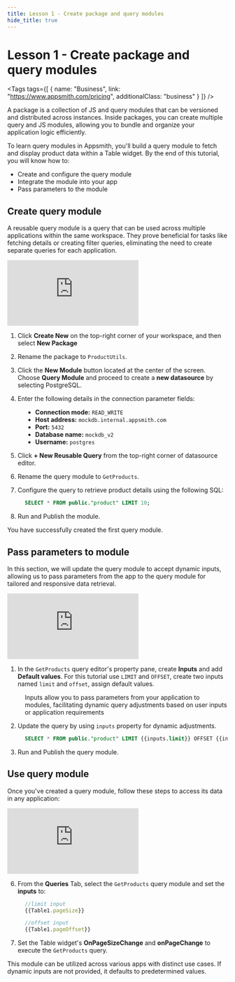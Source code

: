 ```yaml
---
title: Lesson 1 - Create package and query modules
hide_title: true
---
```


<!-- vale off -->

<div className="tag-wrapper">
 <h1>Lesson 1 - Create package and query modules</h1>

<Tags
tags={[
{ name: "Business", link: "https://www.appsmith.com/pricing", additionalClass: "business" }
]}
/>

</div>

<!-- vale on -->

A package is a collection of JS and query modules that can be versioned and distributed across instances. Inside packages, you can create multiple query and JS modules, allowing you to bundle and organize your application logic efficiently.

To learn query modules in Appsmith, you'll build a query module to fetch and display product data within a Table widget. By the end of this tutorial, you will know how to:

* Create and configure the query module
* Integrate the module into your app
* Pass parameters to the module


## Create query module

A reusable query module is a query that can be used across multiple applications within the same workspace. They prove beneficial for tasks like fetching details or creating filter queries, eliminating the need to create separate queries for each application.


<div style={{ position: "relative", paddingBottom: "calc(50.520833333333336% + 41px)", height: "0", width: "100%" }}>
  <iframe src="https://demo.arcade.software/IPU9f2WQccAiY8oalORZ?embed" frameborder="0" loading="lazy" webkitallowfullscreen mozallowfullscreen allowfullscreen style={{ position: "absolute", top: "0", left: "0", width: "100%", height: "100%", colorScheme: "light" }} title="Appsmith | Connect Data">
  </iframe>
</div>

1. Click **Create New** on the top-right corner of your workspace, and then select **New Package**

2. Rename the package to `ProductUtils`.

3. Click the **New Module** button located at the center of the screen. Choose **Query Module** and proceed to create a **new datasource** by selecting PostgreSQL.

4. Enter the following details in the connection parameter fields:

<dd>

* **Connection mode:** `READ_WRITE`
* **Host address:** `mockdb.internal.appsmith.com`
* **Port:** `5432`
* **Database name:** `mockdb_v2`
* **Username:** `postgres`

</dd>

5. Click **+ New Reusable Query** from the top-right corner of datasource editor.

6. Rename the query module to `GetProducts`.

7. Configure the query to retrieve product details using the following SQL:


<dd>

```sql
SELECT * FROM public."product" LIMIT 10;
```

</dd>

8. Run and Publish the module. 

You have successfully created the first query module.






## Pass parameters to module


In this section, we will update the query module to accept dynamic inputs, allowing us to pass parameters from the app to the query module for tailored and responsive data retrieval. 


<div style={{ position: "relative", paddingBottom: "calc(50.520833333333336% + 41px)", height: "0", width: "100%" }}>
  <iframe src="https://demo.arcade.software/5c0ccNd04T81vRQGaqru?embed" frameborder="0" loading="lazy" webkitallowfullscreen mozallowfullscreen allowfullscreen style={{ position: "absolute", top: "0", left: "0", width: "100%", height: "100%", colorScheme: "light" }} title="Appsmith | Connect Data">
  </iframe>
</div>

1. In the `GetProducts` query editor's property pane, create **Inputs** and add **Default values**. For this tutorial use `LIMIT` and `OFFSET`, create two inputs named `limit` and `offset`, assign default values.

<dd>

Inputs allow you to pass parameters from your application to modules, facilitating dynamic query adjustments based on user inputs or application requirements

</dd>



2. Update the query by using `inputs` property for dynamic adjustments. 

<dd>


```sql
SELECT * FROM public."product" LIMIT {{inputs.limit}} OFFSET {{inputs.offset}};
```

</dd>

3. Run and Publish the query module.

## Use query module

Once you've created a query module, follow these steps to access its data in any application:



<div style={{ position: "relative", paddingBottom: "calc(50.520833333333336% + 41px)", height: "0", width: "100%" }}>
  <iframe src="https://demo.arcade.software/ut7D5qD3Osxmg5NjMGHm?embed" frameborder="0" loading="lazy" webkitallowfullscreen mozallowfullscreen allowfullscreen style={{ position: "absolute", top: "0", left: "0", width: "100%", height: "100%", colorScheme: "light" }} title="Appsmith | Connect Data">
  </iframe>
</div>



6. From the **Queries** Tab, select the `GetProducts` query module and set the **inputs** to:

<dd>

```js
//limit input
{{Table1.pageSize}}

//offset input
{{Table1.pageOffset}}
```

</dd>

7. Set the Table widget's **OnPageSizeChange** and **onPageChange** to execute the `GetProducts` query. 


 This module can be utilized across various apps with distinct use cases. If dynamic inputs are not provided, it defaults to predetermined values.